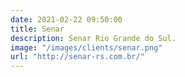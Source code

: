 ```yaml
---
date: 2021-02-22 09:50:00
title: Senar
description: Senar Rio Grande do Sul.
image: "/images/clients/senar.png"
url: "http://senar-rs.com.br/"
---
```

